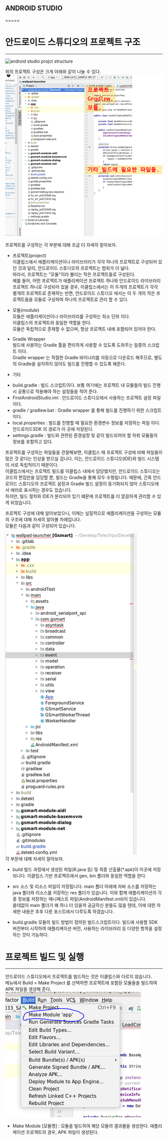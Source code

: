## ANDROID STUDIO  
=====  
  
# 안드로이드 스튜디오의 프로젝트 구조  
-----
![android studio projct structure](image/ANDROID_STUDIO-1.png)
  
위의 프로젝트 구성은 크게 아래와 같이 나눌 수 있다.  
![android studio project structure-2](image/ANDROID_STUDIO_2.png)

프로젝트를 구성하는 각 부분에 대해 조금 더 자세히 알아보자.  

* 프로젝트(project)  
 이클립스에서 애플리케이션이나 라이브러리가 각각 하나의 프로젝트로 구성되어 있던 것과 달리, 안드로이드 스튜디오의 프로젝트는 범위가 더 넓다.  
 따라서, 프로젝트는 "모듈"이라 불리는 작은 프로젝트들로 구성된다.  
 예를 들어, 어떤 프로젝트가 애플리케이션 프로젝트 하나와 안드로이드 라이브러리 프로젝트 하나로 구성되어 있을 경우, 이클립스에서는 이 두개의 프로젝트가 각각 별개의 프로젝트로 존재하는 반면, 안드로이드 스튜디오 에서는 이 두 개의 작은 프로젝트들을 모듈로 구성하여 하나의 프로젝트로 관리 할 수 있다.  

* 모듈(module)  
 모듈은 애플리케이션이나 라이브러리를 구성하는 최소 단위 이다.  
 이클립스의 프로젝트와 동일한 역할을 한다.  
 모듈은 독립적으로 존재할 수 없으며, 항상 프로젝트 내에 포함되어 있어야 한다.  

* Gradle Wrapper  
 빌드에 사용하는 Gradle 툴을 편리하게 사용할 수 있도록 도와주는 일종의 스크립트 이다.  
 Gradle wrapper 는 적절한 Gradle 바이너리를 자동으로 다운로드 해주므로, 별도의  Gradle을 설치하지 않아도 빌드를 진행할 수 있도록 해준다.  

* 기타  
 - build.gradle : 빌드 스크립트이다. 보통 여기에는 프로젝트 내 모듈들의 빌드 진행 시 공통으로 적용해야 하는 설정들을 적어 준다.  
 - FirstAndroidStudio.iml : 안드로이드 스튜디오에서 사용하는 프로젝트 설정 파일 이다.  
 - gradle / gradlew.bat : Gradle wrapper 를 통해 빌드를 진행하기 위한 스크립트 이다.  
 - local.properties : 빌드를 진행할 때 필요한 환경변수 정보를 저장하는 파일 이다. 안드로이드SDK 의 경로가 이 곳에 저장된다.  
 - settings.gradle : 빌드와 관련된 환경설정 및 같이 빌드되어야 할 하위 모듈들의 정보를 포함하고 있다.  

 프로젝트를 구성하는 파일들을 관찰해보면, 이클립스 때 프로젝트 구성에 비해 파일들이 많은 것 같다는 인상을 받으실 겁니다. 이는, 안드로이드 스튜디오(IDE)와 빌드 시스템이 서로 독립적이기 때문이다.  
 이클립스에서는 프로젝트 빌드를 이클립스 내에서 담당했지만, 안드로이드 스튜디오는 코드의 편집만을 담당할 뿐, 빌드는 Gradle을 통해 모두 수행됩니다. 때문에, 간혹 안드로이드 스튜디오의 프로젝트 설정과 Gradle 빌드 설정이 동기화되지 않아 스튜디오에서 에러로 표시하는 경우도 있습니다.  
 하지만, 빌드 절차와 IDE가 분리되어 있기 떄문에 프로젝트를 더 깔끔하게 관리할 수 있게 되었습니다.  
  
 프로젝트 구성에 대해 알아보았으니, 이제는 실질적으로 애플리케이션을 구성하는 모듈의 구조에 대해 자세히 알아볼 차례입니다.   
 모듈은 다음과 같이 구성되어 있습니다.  
  
![android studio project structure-3](image/ANDROID_STUDIO_3.png)  
각 부문에 대해 자세히 알아보자.  

* build
 빌드 과정에서 생성된 파일(R.java 등) 및 최종 산출물(*.apk)이 이곳에 저장되니다. 이클립스 기반 프로젝트에서 gen, bin 폴더와 동일한 역할을 한다.  

* src
 소스 및 리소스 파일이 저장됩니다. main 폴더 아래에 자바 소스를 저장하는 java 폴더와 리소스를 저장하는 res 폴더가 있습니다. 이와 함께 애플리케이션의 각종 정보를 저장하는 매니페스트 파일(AndroidManifest.xml)이 있습니다.   
 쓸데없이 main 폴더가 왜 하나 더 있을까 궁금하신 분들도 많을 텐데, 이에 대한 자세한 내용은 추후 다른 포스트에서 다루도록 하겠습니다.   

* build.gradle
 모듈의 빌드 방법이 정의된 빌드스크립트이다. 빌드에 사용할 SDK 버전부터 시작하여 애플리케이션 버전, 사용하는 라이브러리 등 다양한 항목을 설정하는 것이 가능하다.   

# 프로젝트 빌드 및 실행
-----
 안드로이드 스튜디오에서 프로젝트를 빌드하는 것은 이클립스와 다르지 않습니다.  
 메뉴에서 Build > Make Project 를 선택하면 프로젝트에 포함된 모듈들을 빌드하여 APK 파일을 생성해 준다.  
![android studio project structure-4](image/ANDROID_STUDIO_4.png)  
* Make Module [모듈명] : 모듈을 빌드하여 해당 모듈의 결과물을 생성한다. 애플리케이션 프로젝트의 경우, APK 파일이 생성된다.  
